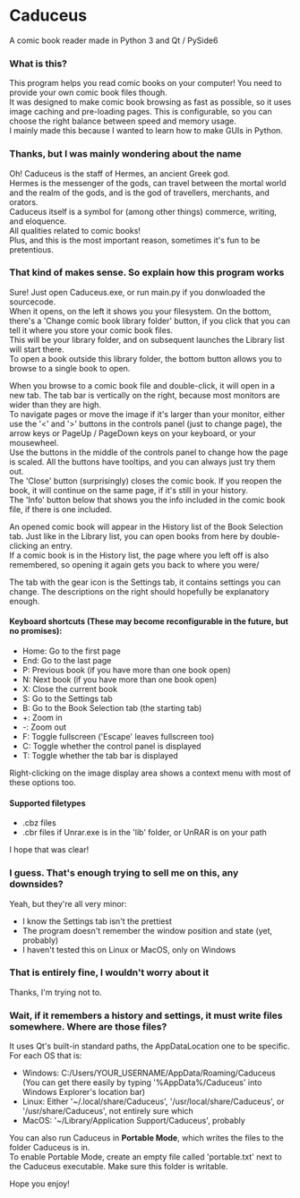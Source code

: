 # Caduceus
A comic book reader made in Python 3 and Qt / PySide6

### What is this?
This program helps you read comic books on your computer! You need to provide your own comic book files though.  
It was designed to make comic book browsing as fast as possible, so it uses image caching and pre-loading pages. This is configurable, so you can choose the right balance between speed and memory usage.  
I mainly made this because I wanted to learn how to make GUIs in Python.

### Thanks, but I was mainly wondering about the name
Oh! Caduceus is the staff of Hermes, an ancient Greek god.  
Hermes is the messenger of the gods, can travel between the mortal world and the realm of the gods, and is the god of travellers, merchants, and orators.  
Caduceus itself is a symbol for (among other things) commerce, writing, and eloquence.  
All qualities related to comic books!  
Plus, and this is the most important reason, sometimes it's fun to be pretentious.

### That kind of makes sense. So explain how this program works
Sure! Just open Caduceus.exe, or run main.py if you donwloaded the sourcecode.  
When it opens, on the left it shows you your filesystem. On the bottom, there's a 'Change comic book library folder' button, if you click that you can tell it where you store your comic book files.  
This will be your library folder, and on subsequent launches the Library list will start there.  
To open a book outside this library folder, the bottom button allows you to browse to a single book to open.

When you browse to a comic book file and double-click, it will open in a new tab. The tab bar is vertically on the right, because most monitors are wider than they are high.  
To navigate pages or move the image if it's larger than your monitor, either use the '<' and '>' buttons in the controls panel (just to change page), the arrow keys or PageUp / PageDown keys on your keyboard, or your mousewheel.  
Use the buttons in the middle of the controls panel to change how the page is scaled. All the buttons have tooltips, and you can always just try them out.  
The 'Close' button (surprisingly) closes the comic book. If you reopen the book, it will continue on the same page, if it's still in your history.  
The 'Info' button below that shows you the info included in the comic book file, if there is one included.

An opened comic book will appear in the History list of the Book Selection tab. Just like in the Library list, you can open books from here by double-clicking an entry.  
If a comic book is in the History list, the page where you left off is also remembered, so opening it again gets you back to where you were/

The tab with the gear icon is the Settings tab, it contains settings you can change. The descriptions on the right should hopefully be explanatory enough.

#### Keyboard shortcuts (These may become reconfigurable in the future, but no promises):
* Home: Go to the first page
* End: Go to the last page
* P: Previous book (if you have more than one book open)
* N: Next book (if you have more than one book open)
* X: Close the current book
* S: Go to the Settings tab
* B: Go to the Book Selection tab (the starting tab)
* +: Zoom in
* -: Zoom out
* F: Toggle fullscreen ('Escape' leaves fullscreen too)
* C: Toggle whether the control panel is displayed
* T: Toggle whether the tab bar is displayed

Right-clicking on the image display area shows a context menu with most of these options too.

#### Supported filetypes
* .cbz files
* .cbr files if Unrar.exe is in the 'lib' folder, or UnRAR is on your path

I hope that was clear!

### I guess. That's enough trying to sell me on this, any downsides?
Yeah, but they're all very minor:
* I know the Settings tab isn't the prettiest
* The program doesn't remember the window position and state (yet, probably)
* I haven't tested this on Linux or MacOS, only on Windows

### That is entirely fine, I wouldn't worry about it
Thanks, I'm trying not to.

### Wait, if it remembers a history and settings, it must write files somewhere. Where are those files?
It uses Qt's built-in standard paths, the AppDataLocation one to be specific. For each OS that is:
* Windows: C:/Users/YOUR_USERNAME/AppData/Roaming/Caduceus  (You can get there easily by typing '%AppData%/Caduceus' into Windows Explorer's location bar)
* Linux: Either '~/.local/share/Caduceus', '/usr/local/share/Caduceus', or '/usr/share/Caduceus', not entirely sure which
* MacOS: '~/Library/Application Support/Caduceus', probably

You can also run Caduceus in **Portable Mode**, which writes the files to the folder Caduceus is in.  
To enable Portable Mode, create an empty file called 'portable.txt' next to the Caduceus executable. Make sure this folder is writable.

Hope you enjoy!

